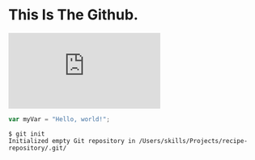 # This Is The Github.
![Image of Yaktocat](https://fsa.zobj.net/crop.php?r=zt4lhu0YJUWWM34iytdEuZvQooKKCsztt_p5L-mvCbaxLEuezK8nKB4O2Tvn-oNFM64fadM1Ho8XLzg8OoXiIpM2dMQxfsqunrKFX53hTvuGSS8VZQm6XuHLoq2vWwovmGeSYxe_fEGbFhZw)
``` javascript
var myVar = "Hello, world!";
```
```
$ git init
Initialized empty Git repository in /Users/skills/Projects/recipe-repository/.git/
```
